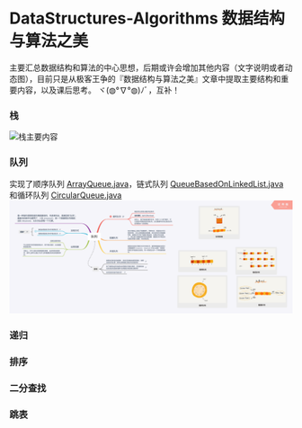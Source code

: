 # DataStructures-Algorithms 数据结构与算法之美 
主要汇总数据结构和算法的中心思想，后期或许会增加其他内容（文字说明或者动态图），目前只是从极客王争的『数据结构与算法之美』文章中提取主要结构和重要内容，以及课后思考。
ヾ(◍°∇°◍)ﾉﾞ，互补！

### 栈 
![栈主要内容](https://github.com/LucianBen/DataStructures-Algorithms/blob/master/images/%E6%A0%88.png)

### 队列
实现了顺序队列 [ArrayQueue.java](https://github.com/LucianBen/DataStructures-Algorithms/blob/master/src/queue/ArrayQueue.java)，链式队列 [QueueBasedOnLinkedList.java](https://github.com/LucianBen/DataStructures-Algorithms/blob/master/src/queue/QueueBasedOnLinkedList.java) 和循环队列 [CircularQueue.java](https://github.com/LucianBen/DataStructures-Algorithms/blob/master/src/queue/CircularQueue.java)
![队列主要内容](https://github.com/LucianBen/DataStructures-Algorithms/blob/master/images/%E9%98%9F%E5%88%97.png)

### 递归

### 排序

### 二分查找

### 跳表

